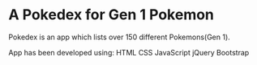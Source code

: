 # A Pokedex for Gen 1 Pokemon

Pokedex is an app which lists over 150 different Pokemons(Gen 1).

App has been developed using:
HTML CSS JavaScript jQuery Bootstrap
